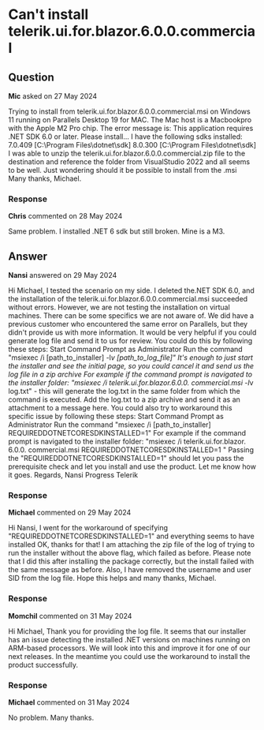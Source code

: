 # Can't install telerik.ui.for.blazor.6.0.0.commercial

## Question

**Mic** asked on 27 May 2024

Trying to install from telerik.ui.for.blazor.6.0.0.commercial.msi on Windows 11 running on Parallels Desktop 19 for MAC. The Mac host is a Macbookpro with the Apple M2 Pro chip. The error message is: This application requires .NET SDK 6.0 or later. Please install... I have the following sdks installed: 7.0.409 [C:\Program Files\dotnet\sdk] 8.0.300 [C:\Program Files\dotnet\sdk] I was able to unzip the telerik.ui.for.blazor.6.0.0.commercial.zip file to the destination and reference the folder from VisualStudio 2022 and all seems to be well. Just wondering should it be possible to install from the .msi Many thanks, Michael.

### Response

**Chris** commented on 28 May 2024

Same problem. I installed .NET 6 sdk but still broken. Mine is a M3.

## Answer

**Nansi** answered on 29 May 2024

Hi Michael, I tested the scenario on my side. I deleted the.NET SDK 6.0, and the installation of the telerik.ui.for.blazor.6.0.0.commercial.msi succeeded without errors. However, we are not testing the installation on virtual machines. There can be some specifics we are not aware of. We did have a previous customer who encountered the same error on Parallels, but they didn't provide us with more information. It would be very helpful if you could generate log file and send it to us for review. You could do this by following these steps: Start Command Prompt as Administrator Run the command "msiexec /i [path_to_installer] -l*v [path_to_log_file]" It's enough to just start the installer and see the initial page, so you could cancel it and send us the log file in a zip archive For example if the command prompt is navigated to the installer folder: "msiexec /i telerik.ui.for.blazor.6.0.0. commercial.msi -l*v log.txt" - this will generate the log.txt in the same folder from which the command is executed. Add the log.txt to a zip archive and send it as an attachment to a message here. You could also try to workaround this specific issue by following these steps: Start Command Prompt as Administrator Run the command "msiexec /i [path_to_installer] REQUIREDDOTNETCORESDKINSTALLED=1" For example if the command prompt is navigated to the installer folder: "msiexec /i telerik.ui.for.blazor. 6.0.0. commercial.msi REQUIREDDOTNETCORESDKINSTALLED=1 " Passing the "REQUIREDDOTNETCORESDKINSTALLED=1" should let you pass the prerequisite check and let you install and use the product. Let me know how it goes. Regards, Nansi Progress Telerik

### Response

**Michael** commented on 29 May 2024

Hi Nansi, I went for the workaround of specifying "REQUIREDDOTNETCORESDKINSTALLED=1" and everything seems to have installed OK, thanks for that! I am attaching the zip file of the log of trying to run the installer without the above flag, which failed as before. Please note that I did this after installing the package correctly, but the install failed with the same message as before. Also, I have removed the username and user SID from the log file. Hope this helps and many thanks, Michael.

### Response

**Momchil** commented on 31 May 2024

Hi Michael, Thank you for providing the log file. It seems that our installer has
an issue detecting the installed .NET versions on machines running on
ARM-based processors. We will look into this and improve it for
one of our next releases. In the meantime you could use the workaround to
install the product successfully.

### Response

**Michael** commented on 31 May 2024

No problem. Many thanks.
